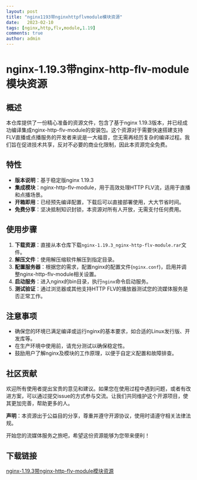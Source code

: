 ```yaml
---
layout: post
title: "nginx1193带nginxhttpflvmodule模块资源"
date:   2023-02-10
tags: [nginx,http,flv,module,1.19]
comments: true
author: admin
---
```

# nginx-1.19.3带nginx-http-flv-module模块资源

## 概述

本仓库提供了一份精心准备的资源文件，包含了基于nginx 1.19.3版本，并已经成功编译集成nginx-http-flv-module的安装包。这个资源对于需要快速搭建支持FLV直播或点播服务的开发者来说是一大福音，您无需再经历复杂的编译过程。我们旨在促进技术共享，反对不必要的商业化限制，因此本资源完全免费。

## 特性

- **版本说明**：基于稳定版nginx 1.19.3
- **集成模块**：nginx-http-flv-module，用于高效处理HTTP FLV流，适用于直播和点播场景。
- **开箱即用**：已经预先编译配置，下载后可以直接部署使用，大大节省时间。
- **免费分享**：坚决抵制知识封锁，本资源对所有人开放，无需支付任何费用。

## 使用步骤

1. **下载资源**：直接从本仓库下载`nginx-1.19.3_nginx-http-flv-module.rar`文件。
2. **解压文件**：使用解压缩软件解压到指定目录。
3. **配置服务器**：根据您的需求，配置nginx的配置文件(`nginx.conf`)，启用并调整nginx-http-flv-module相关设置。
4. **启动服务**：进入nginx的bin目录，执行`nginx`命令启动服务。
5. **测试验证**：通过浏览器或其他支持HTTP FLV的播放器测试您的流媒体服务是否正常工作。

## 注意事项

- 确保您的环境已满足编译或运行nginx的基本要求，如合适的Linux发行版、开发库等。
- 在生产环境中使用前，请充分测试以确保稳定性。
- 鼓励用户了解nginx及模块的工作原理，以便于自定义配置和故障排查。
  
## 社区贡献

欢迎所有使用者提出宝贵的意见和建议。如果您在使用过程中遇到问题，或者有改进方案，可以通过提交issue的方式参与交流。让我们共同维护这个开源项目，使其更加完善，帮助更多的人。

**声明**：本资源出于公益目的分享，尊重并遵守开源协议，使用时请遵守相关法律法规。

开始您的流媒体服务之旅吧，希望这份资源能够为您带来便利！

## 下载链接

[nginx-1.19.3带nginx-http-flv-module模块资源](https://pan.quark.cn/s/ce894dad9415)